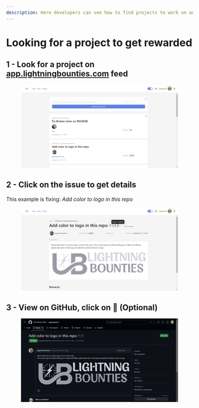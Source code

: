 ```yaml
---
description: Here developers can see how to find projects to work on and get reward.
---
```


# Looking for a project to get rewarded

## 1 - Look for a project on [app.lightningbounties.com](https://app.lightningbounties.com/) feed

<figure><img src="../.gitbook/assets/image.png" alt=""><figcaption></figcaption></figure>

## 2 - Click on the issue to get details

This example is fixing: _Add color to logo in this repo_

<figure><img src="../.gitbook/assets/image (1).png" alt=""><figcaption></figcaption></figure>

## 3 - View on GitHub, click on 🔗 (Optional)

<figure><img src="../.gitbook/assets/image (40).png" alt=""><figcaption></figcaption></figure>
